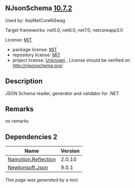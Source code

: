 NJsonSchema [10.7.2](https://www.nuget.org/packages/NJsonSchema/10.7.2)
--------------------

Used by: AspNetCoreNSwag

Target frameworks: net5.0, net6.0, net7.0, netcoreapp3.0

License: [MIT](../../../../licenses/mit) 

- package license: [MIT](https://licenses.nuget.org/MIT) 
- repository license: [MIT](https://github.com/RicoSuter/NJsonSchema) 
- project license: [Unknown](http://njsonschema.org/) , License should be verified on http://njsonschema.org/

Description
-----------
JSON Schema reader, generator and validator for .NET

Remarks
-----------
no remarks


Dependencies 2
-----------

|Name|Version|
|----------|:----|
|[Namotion.Reflection](../../../../packages/nuget.org/namotion.reflection/2.0.10)|2.0.10|
|[Newtonsoft.Json](../../../../packages/nuget.org/newtonsoft.json/9.0.1)|9.0.1|

*This page was generated by a tool.*